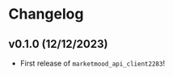 # Changelog

<!--next-version-placeholder-->

## v0.1.0 (12/12/2023)

- First release of `marketmood_api_client2283`!